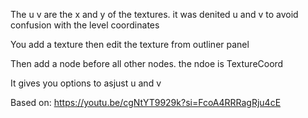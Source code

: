 The u v are the x and y of the textures. it was denited u and v to avoid confusion with the level coordinates

You add a texture then edit the texture from outliner panel

Then add a node before all other nodes. the ndoe is TextureCoord

It gives you options to asjust u and v

Based on:
https://youtu.be/cgNtYT9929k?si=FcoA4RRRagRju4cE